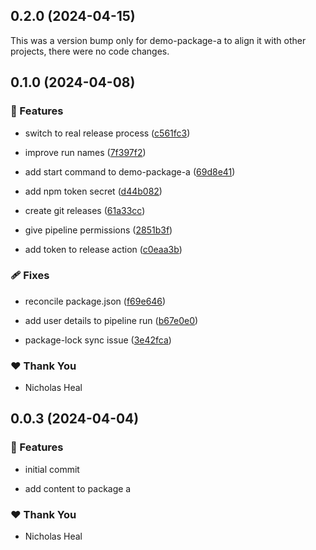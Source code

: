 ## 0.2.0 (2024-04-15)

This was a version bump only for demo-package-a to align it with other projects, there were no code changes.

## 0.1.0 (2024-04-08)


### 🚀 Features

- switch to real release process ([c561fc3](https://github.com/nickheal/mono-demo/commit/c561fc3))

- improve run names ([7f397f2](https://github.com/nickheal/mono-demo/commit/7f397f2))

- add start command to demo-package-a ([69d8e41](https://github.com/nickheal/mono-demo/commit/69d8e41))

- add npm token secret ([d44b082](https://github.com/nickheal/mono-demo/commit/d44b082))

- create git releases ([61a33cc](https://github.com/nickheal/mono-demo/commit/61a33cc))

- give pipeline permissions ([2851b3f](https://github.com/nickheal/mono-demo/commit/2851b3f))

- add token to release action ([c0eaa3b](https://github.com/nickheal/mono-demo/commit/c0eaa3b))


### 🩹 Fixes

- reconcile package.json ([f69e646](https://github.com/nickheal/mono-demo/commit/f69e646))

- add user details to pipeline run ([b67e0e0](https://github.com/nickheal/mono-demo/commit/b67e0e0))

- package-lock sync issue ([3e42fca](https://github.com/nickheal/mono-demo/commit/3e42fca))


### ❤️  Thank You

- Nicholas Heal

## 0.0.3 (2024-04-04)


### 🚀 Features

- initial commit

- add content to package a


### ❤️  Thank You

- Nicholas Heal